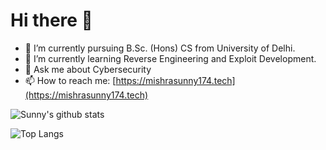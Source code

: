 # Hi there 👋

- 🔭 I’m currently pursuing B.Sc. (Hons) CS from University of Delhi.
- 🌱 I’m currently learning Reverse Engineering and Exploit Development.
- 💬 Ask me about Cybersecurity
- 📫 How to reach me: [https://mishrasunny174.tech](https://mishrasunny174.tech)

![Sunny's github stats](https://github-readme-stats.vercel.app/api?username=mishrasunny174)

![Top Langs](https://github-readme-stats.vercel.app/api/top-langs/?username=mishrasunny174&layout=compact&hide=html)
